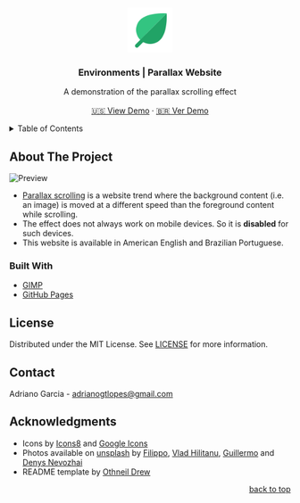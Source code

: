 <a name="readme-top"></a>

<!-- PROJECT LOGO -->
<br />
<div align="center">
  <a href="https://adrianogtl.github.io/parallaxsite/en/">
    <img src="assets/logo96.png" alt="Logo" width="80" height="80">
  </a>

<h3 align="center">Environments | Parallax Website</h3>

  <p align="center">
    A demonstration of the parallax scrolling effect
    <br />
    <br />
    <a href="https://adrianogtl.github.io/parallaxsite/en/">🇺🇸 View Demo</a>
    ·
    <a href="https://adrianogtl.github.io/parallaxsite/pt-br/">🇧🇷 Ver Demo</a>
  </p>
</div>



<!-- TABLE OF CONTENTS -->
<details>
  <summary>Table of Contents</summary>
  <ol>
    <li>
      <a href="#about-the-project">About The Project</a>
      <ul>
        <li><a href="#built-with">Built With</a></li>
      </ul>
    </li>
    <li><a href="#license">License</a></li>
    <li><a href="#contact">Contact</a></li>
    <li><a href="#acknowledgments">Acknowledgments</a></li>
  </ol>
</details>



<!-- ABOUT THE PROJECT -->
## About The Project

![Preview](assets/screencast.gif)

* [Parallax scrolling][parallax-link] is a website trend where the background content (i.e. an image) is moved at a different speed than the foreground content while scrolling.
* The effect does not always work on mobile devices. So it is **disabled** for such devices.
* This website is available in American English and Brazilian Portuguese.


### Built With

* [GIMP][gimp-url]
* [GitHub Pages][github-pages]


<!-- LICENSE -->
## License

Distributed under the MIT License. See [LICENSE][license-url] for more information.


<!-- CONTACT -->
## Contact

Adriano Garcia - [adrianogtlopes@gmail.com](mailto:adrianogtlopes@gmail.com)


<!-- ACKNOWLEDGMENTS -->
## Acknowledgments

* Icons by [Icons8][icons8-url] and [Google Icons][google-icons-url]
* Photos available on [unsplash][unsplash-url] by [Filippo][forest-author], [Vlad Hilitanu][rainforest-author], [Guillermo][desert-author] and [Denys Nevozhai][city-author]
* README template by [Othneil Drew][readme-template]

<p align="right"><a href="#readme-top">back to top</a></p>



<!-- MARKDOWN LINKS & IMAGES -->
<!-- https://www.markdownguide.org/basic-syntax/#reference-style-links -->

<!-- ABOUT -->
[parallax-link]: https://www.w3schools.com/howto/howto_css_parallax.asp

<!-- BUILT WITH -->
[github-pages]: https://pages.github.com/
[gimp-url]: https://www.gimp.org/


<!-- LICENSE -->
[license-url]: https://github.com/adrianogtl/parallaxsite/blob/main/LICENSE


<!-- ACKNOWLEDGMENTS -->
[google-icons-url]: https://fonts.google.com/icons
[icons8-url]: https://icons8.com
[unsplash-url]: https://unsplash.com/
[readme-template]: https://github.com/othneildrew/Best-README-Template

<!-- authors source -->
[forest-author]: https://unsplash.com/@filos_photo
[rainforest-author]: https://unsplash.com/@vladhilitanu
[desert-author]: https://unsplash.com/@withguillermo
[city-author]: https://unsplash.com/@dnevozhai

